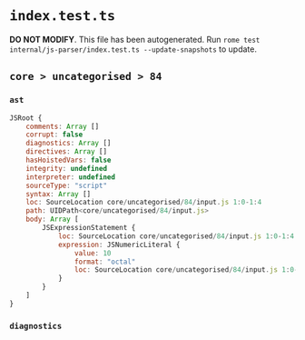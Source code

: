 # `index.test.ts`

**DO NOT MODIFY**. This file has been autogenerated. Run `rome test internal/js-parser/index.test.ts --update-snapshots` to update.

## `core > uncategorised > 84`

### `ast`

```javascript
JSRoot {
	comments: Array []
	corrupt: false
	diagnostics: Array []
	directives: Array []
	hasHoistedVars: false
	integrity: undefined
	interpreter: undefined
	sourceType: "script"
	syntax: Array []
	loc: SourceLocation core/uncategorised/84/input.js 1:0-1:4
	path: UIDPath<core/uncategorised/84/input.js>
	body: Array [
		JSExpressionStatement {
			loc: SourceLocation core/uncategorised/84/input.js 1:0-1:4
			expression: JSNumericLiteral {
				value: 10
				format: "octal"
				loc: SourceLocation core/uncategorised/84/input.js 1:0-1:4
			}
		}
	]
}
```

### `diagnostics`

```

```
